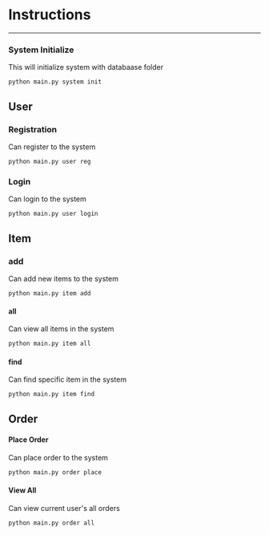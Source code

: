 # Instructions
----------

### System Initialize 
This will initialize system with databaase folder

```
python main.py system init
```
## User

### Registration
Can register to the system 
```
python main.py user reg
```

### Login
Can login to the system  
```
python main.py user login
```

## Item

### add
Can add new items to the system
```
python main.py item add
```

#### all
Can view all items in the system 
```cmd
python main.py item all
```
#### find
Can find specific item in the system
```cmd
python main.py item find
```

## Order

#### Place Order
Can place order to the system  
```cmd
python main.py order place
```
#### View All
Can view current user's all orders
```cmd
python main.py order all
```
